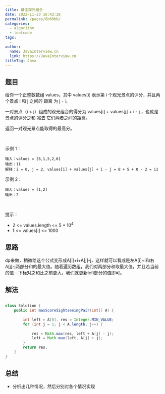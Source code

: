 ```yaml
---
title: 最佳观光组合
date: 2022-11-23 18:43:28
permalink: /pages/8b69bb/
categories:
  - algorithm
  - leetcode
tags:
  - 
author: 
  name: JavaInterview.cn
  link: https://JavaInterview.cn
titleTag: Java
---
```


## 题目

给你一个正整数数组 values，其中 values[i] 表示第 i 个观光景点的评分，并且两个景点 i 和 j 之间的 距离 为 j - i。

一对景点（i < j）组成的观光组合的得分为 values[i] + values[j] + i - j ，也就是景点的评分之和 减去 它们两者之间的距离。

返回一对观光景点能取得的最高分。

 

示例 1：

    输入：values = [8,1,5,2,6]
    输出：11
    解释：i = 0, j = 2, values[i] + values[j] + i - j = 8 + 5 + 0 - 2 = 11
示例 2：

    输入：values = [1,2]
    输出：2
 

提示：

- 2 <= values.length <= 5 * 10<sup>4</sup>
- 1 <= values[i] <= 1000


## 思路

dp来做，稍微给这个公式变形成A[i]+i+A[j]-j，这样就可以看成是左A[i]+i和右A[j]-j两部分和的最大值。随着遍历数组，我们对两部分和取最大值，并且若当前的值—下标对之和比之前更大，我们就更新left部分的值即可。


## 解法
```java

class Solution {
    public int maxScoreSightseeingPair(int[] A) {
        
        int left = A[0], res = Integer.MIN_VALUE;
        for (int j = 1; j < A.length; j++) {
            
            res = Math.max(res, left + A[j] - j);
            left = Math.max(left, A[j] + j);
        }
        return res;
    }
}
```

## 总结

- 分析出几种情况，然后分别对各个情况实现 
